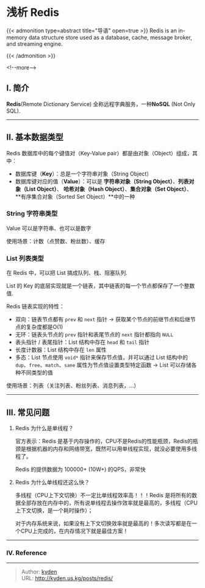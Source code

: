 # 浅析 Redis


{{&lt; admonition type=abstract title=&#34;导语&#34; open=true &gt;}}
Redis is an in-memory data structure store used as a database,
cache, message broker, and streaming engine.

{{&lt; /admonition &gt;}}

&lt;!--more--&gt;

## I. 简介

**Redis**(Remote Dictionary Service) 全称远程字典服务，一种**NoSQL** (Not Only SQL).

---

## II. 基本数据类型

Redis 数据库中的每个键值对（Key-Value pair）都是由对象（Object）组成，其中：

- 数据库键（**Key**）：总是一个字符串对象（String Object）
- 数据库键对应的值（**Value**）：可以是
**字符串对象（String Object）**、**列表对象（List Object）**、
**哈希对象（Hash Object）**、**集合对象（Set Object）**、
**有序集合对象（Sorted Set Object）**中的一种

### String 字符串类型

Value 可以是字符串、也可以是数字

使用场景：计数（点赞数、粉丝数）、缓存

### List 列表类型

在 Redis 中，可以把 List 搞成队列、栈、阻塞队列.

List 的 Key 的底层实现就是一个链表，其中链表的每一个节点都保存了一个整数值.

Redis 链表实现的特性：

- 双向：链表节点都有 `prev` 和 `next` 指针 -&gt; 获取某个节点的前继节点和后继节点的复杂度都是O(1)
- 无环：链表头节点的 `prev` 指针和表尾节点的 `next` 指针都指向 `NULL`
- 表头指针 / 表尾指针：List 结构中存在 `head` 和 `tail` 指针
- 长度计数器：List 结构中存在 `len` 属性
- 多态：List 节点使用 `void*` 指针来保存节点值，并可以通过 List 结构中的
`dup`、`free`、`match`、`sane` 属性为节点值设置类型特定函数 -&gt; List 可以存储各种不同类型的值

使用场景：列表（关注列表、粉丝列表、消息列表，...）

---

## III. 常见问题

1. Redis 为什么是单线程？

    官方表示：Redis 是基于内存操作的，CPU不是Redis的性能瓶颈，Redis的瓶颈是根据机器的内存和网络带宽，既然可以用单线程实现，就没必要使用多线程了。

    Redis 的提供数据为 100000&#43; (10W&#43;) 的QPS，非常快

2. Redis 为什么单线程还这么快？

    多线程（CPU上下文切换）不一定比单线程效率高！！！Redis 是将所有的数据全部存放在内存中的，所有说单线程去操作效率就是最高的，多线程（CPU上下文切换，是一个耗时操作）；

    对于内存系统来说，如果没有上下文切换效率就是最高的！多次读写都是在一个CPU上完成的，在内存情况下就是最佳方案！

---

### IV. Reference


---

> Author: [kyden](https:github.com/kydance)  
> URL: http://kyden.us.kg/posts/redis/  

